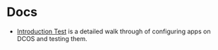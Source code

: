 # Docs

- [Introduction Test](IntroTest.md) is a detailed walk through of configuring apps on DCOS and testing them.
